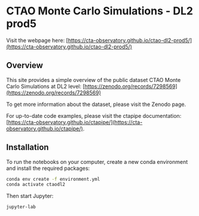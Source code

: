 # CTAO Monte Carlo Simulations - DL2 prod5

Visit the webpage here: [https://cta-observatory.github.io/ctao-dl2-prod5/](https://cta-observatory.github.io/ctao-dl2-prod5/)

## Overview

This site provides a simple overview of the public dataset CTAO Monte Carlo Simulations at DL2 level: [https://zenodo.org/records/7298569](https://zenodo.org/records/7298569)

To get more information about the dataset, please visit the Zenodo page.

For up-to-date code examples, please visit the ctapipe documentation: [https://cta-observatory.github.io/ctapipe/](https://cta-observatory.github.io/ctapipe/).

## Installation

To run the notebooks on your computer, create a new conda environment and install the required packages:

```bash
conda env create -f environment.yml
conda activate ctaodl2
```

Then start Jupyter:

```bash
jupyter-lab
```
